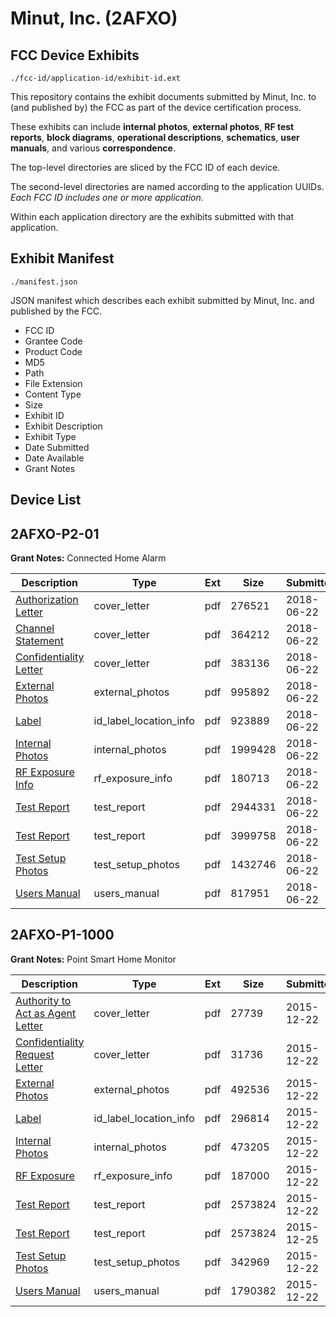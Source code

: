 # Minut, Inc. (2AFXO)
## FCC Device Exhibits

```
./fcc-id/application-id/exhibit-id.ext
```

This repository contains the exhibit documents submitted by Minut, Inc. to (and published by) the FCC as part of the device certification process.

These exhibits can include **internal photos**, **external photos**, **RF test reports**, **block diagrams**, **operational descriptions**, **schematics**, **user manuals**, and various **correspondence**.

The top-level directories are sliced by the FCC ID of each device.

The second-level directories are named according to the application UUIDs. *Each FCC ID includes one or more application.*

Within each application directory are the exhibits submitted with that application. 

## Exhibit Manifest

```
./manifest.json
```

JSON manifest which describes each exhibit submitted by Minut, Inc. and published by the FCC.

- FCC ID
- Grantee Code
- Product Code
- MD5
- Path
- File Extension
- Content Type
- Size
- Exhibit ID
- Exhibit Description
- Exhibit Type
- Date Submitted
- Date Available
- Grant Notes

## Device List
## 2AFXO-P2-01
**Grant Notes:** Connected Home Alarm

| Description | Type | Ext | Size | Submitted | Available |
| ----------- | ---- | --- | ---- | --------- | --------- |
| [Authorization Letter](2AFXO-P2-01/487a17bdadc2d96a8c1679b666bbaec8/3897841.pdf) | cover_letter | pdf | 276521 | 2018-06-22 | 2018-06-22 |
| [Channel Statement](2AFXO-P2-01/487a17bdadc2d96a8c1679b666bbaec8/3897842.pdf) | cover_letter | pdf | 364212 | 2018-06-22 | 2018-06-22 |
| [Confidentiality Letter](2AFXO-P2-01/487a17bdadc2d96a8c1679b666bbaec8/3897843.pdf) | cover_letter | pdf | 383136 | 2018-06-22 | 2018-06-22 |
| [External Photos](2AFXO-P2-01/487a17bdadc2d96a8c1679b666bbaec8/3897849.pdf) | external_photos | pdf | 995892 | 2018-06-22 | 2018-06-22 |
| [Label](2AFXO-P2-01/487a17bdadc2d96a8c1679b666bbaec8/3897848.pdf) | id_label_location_info | pdf | 923889 | 2018-06-22 | 2018-06-22 |
| [Internal Photos](2AFXO-P2-01/487a17bdadc2d96a8c1679b666bbaec8/3897850.pdf) | internal_photos | pdf | 1999428 | 2018-06-22 | 2018-06-22 |
| [RF Exposure Info](2AFXO-P2-01/487a17bdadc2d96a8c1679b666bbaec8/3897855.pdf) | rf_exposure_info | pdf | 180713 | 2018-06-22 | 2018-06-22 |
| [Test Report](2AFXO-P2-01/487a17bdadc2d96a8c1679b666bbaec8/3897852.pdf) | test_report | pdf | 2944331 | 2018-06-22 | 2018-06-22 |
| [Test Report](2AFXO-P2-01/487a17bdadc2d96a8c1679b666bbaec8/3897853.pdf) | test_report | pdf | 3999758 | 2018-06-22 | 2018-06-22 |
| [Test Setup Photos](2AFXO-P2-01/487a17bdadc2d96a8c1679b666bbaec8/3897851.pdf) | test_setup_photos | pdf | 1432746 | 2018-06-22 | 2018-06-22 |
| [Users Manual](2AFXO-P2-01/487a17bdadc2d96a8c1679b666bbaec8/3897844.pdf) | users_manual | pdf | 817951 | 2018-06-22 | 2018-06-22 |
## 2AFXO-P1-1000
**Grant Notes:** Point Smart Home Monitor

| Description | Type | Ext | Size | Submitted | Available |
| ----------- | ---- | --- | ---- | --------- | --------- |
| [Authority to Act as Agent Letter](2AFXO-P1-1000/8eba7b1fdf84d5c269a0837bc12f9b51/2851681.pdf) | cover_letter | pdf | 27739 | 2015-12-22 | 2015-12-22 |
| [Confidentiality Request Letter](2AFXO-P1-1000/8eba7b1fdf84d5c269a0837bc12f9b51/2851683.pdf) | cover_letter | pdf | 31736 | 2015-12-22 | 2015-12-22 |
| [External Photos](2AFXO-P1-1000/8eba7b1fdf84d5c269a0837bc12f9b51/2851678.pdf) | external_photos | pdf | 492536 | 2015-12-22 | 2015-12-22 |
| [Label](2AFXO-P1-1000/8eba7b1fdf84d5c269a0837bc12f9b51/2851666.pdf) | id_label_location_info | pdf | 296814 | 2015-12-22 | 2015-12-22 |
| [Internal Photos](2AFXO-P1-1000/8eba7b1fdf84d5c269a0837bc12f9b51/2851684.pdf) | internal_photos | pdf | 473205 | 2015-12-22 | 2015-12-22 |
| [RF Exposure](2AFXO-P1-1000/8eba7b1fdf84d5c269a0837bc12f9b51/2851763.pdf) | rf_exposure_info | pdf | 187000 | 2015-12-22 | 2015-12-22 |
| [Test Report](2AFXO-P1-1000/8eba7b1fdf84d5c269a0837bc12f9b51/2851714.pdf) | test_report | pdf | 2573824 | 2015-12-22 | 2015-12-22 |
| [Test Report](2AFXO-P1-1000/8eba7b1fdf84d5c269a0837bc12f9b51/2851714.pdf) | test_report | pdf | 2573824 | 2015-12-25 | 2015-12-22 |
| [Test Setup Photos](2AFXO-P1-1000/8eba7b1fdf84d5c269a0837bc12f9b51/2851708.pdf) | test_setup_photos | pdf | 342969 | 2015-12-22 | 2015-12-22 |
| [Users Manual](2AFXO-P1-1000/8eba7b1fdf84d5c269a0837bc12f9b51/2851670.pdf) | users_manual | pdf | 1790382 | 2015-12-22 | 2015-12-22 |
